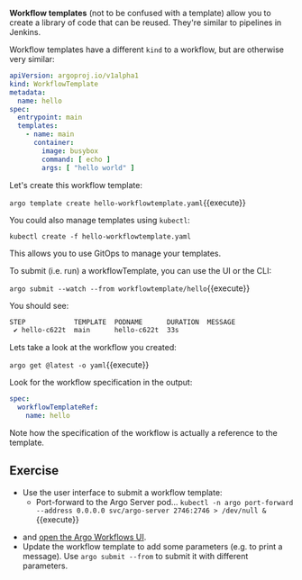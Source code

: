 **Workflow templates** (not to be confused with a template) allow you to create a library of code that can be reused.
They're similar to pipelines in Jenkins.

Workflow templates have a different `kind` to a workflow, but are otherwise very similar:

```yaml
apiVersion: argoproj.io/v1alpha1
kind: WorkflowTemplate
metadata:
  name: hello
spec:
  entrypoint: main
  templates:
    - name: main
      container:
        image: busybox
        command: [ echo ]
        args: [ "hello world" ]
```

Let's create this workflow template:

`argo template create hello-workflowtemplate.yaml`{{execute}}

You could also manage templates using `kubectl`:

`kubectl create -f hello-workflowtemplate.yaml`

This allows you to use GitOps to manage your templates.

To submit (i.e. run) a workflowTemplate, you can use the UI or the CLI:

`argo submit --watch --from workflowtemplate/hello`{{execute}}

You should see:

```bash
STEP            TEMPLATE  PODNAME      DURATION  MESSAGE
 ✔ hello-c622t  main      hello-c622t  33s
```

Lets take a look at the workflow you created:

`argo get @latest -o yaml`{{execute}}

Look for the workflow specification in the output:

```yaml
spec:
  workflowTemplateRef:
    name: hello
```

Note how the specification of the workflow is actually a reference to the template.

## Exercise

* Use the user interface to submit a workflow template:
  * Port-forward to the Argo Server pod...
    `kubectl -n argo port-forward --address 0.0.0.0 svc/argo-server 2746:2746 > /dev/null &`{{execute}}
<!-- markdownlint-disable -->
<!-- markdown-link-check-disable-next-line -->
  * and [open the Argo Workflows UI]({{TRAFFIC_HOST1_2746}}/workflows/argo?limit=50).
* Update the workflow template to add some parameters (e.g. to print a message). Use `argo submit --from` to submit it
  with different parameters.
<!-- markdownlint-restore -->
